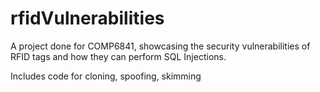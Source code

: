 # rfidVulnerabilities
A project done for COMP6841, showcasing the security vulnerabilities of RFID tags and how they can perform SQL Injections.

Includes code for cloning, spoofing, skimming
